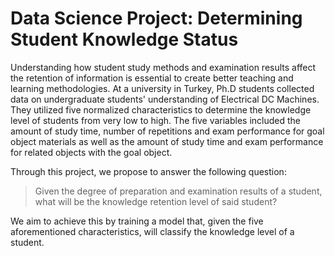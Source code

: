 # Data Science Project: Determining Student Knowledge Status

Understanding how student study methods and examination results affect the retention of information is essential to create better teaching and learning methodologies. At a university in Turkey, Ph.D students collected data on undergraduate students' understanding of Electrical DC Machines. They utilized five normalized characteristics to determine the knowledge level of students from very low to high. The five variables included the amount of study time, number of repetitions and exam performance for goal object materials as well as the amount of study time and exam performance for related objects with the goal object.  

Through this project, we propose to answer the following question:
> Given the degree of preparation and examination results of a student, what will be the knowledge retention level of said student?  

We aim to achieve this by training a model that, given the five aforementioned characteristics, will classify the knowledge level of a student.
